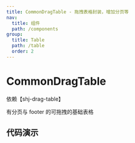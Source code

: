 ```yaml
---
title: CommonDragTable - 拖拽表格封装，增加分页等
nav:
  title: 组件
  path: /components
group:
  title: Table
  path: /table
  order: 2
---
```


# CommonDragTable

依赖【shj-drag-table】

有分页与 footer 的可拖拽的基础表格

## 代码演示

<code src="./demos/demo1.tsx" />
